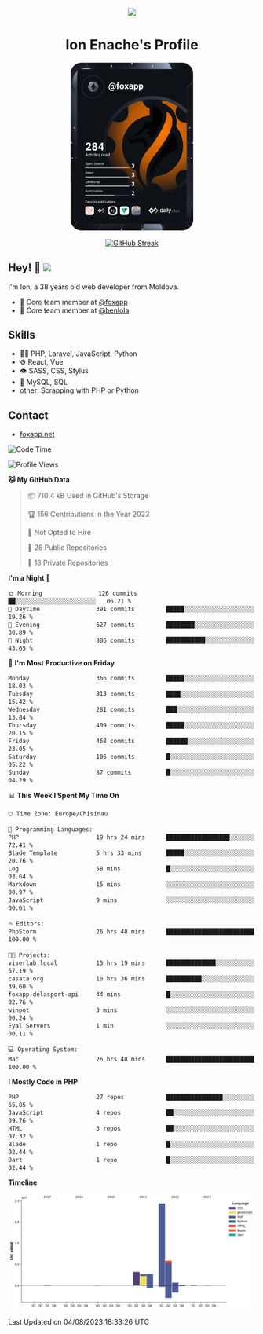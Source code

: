 <div id="header" align="center">
  <img src="https://media.giphy.com/media/M9gbBd9nbDrOTu1Mqx/giphy.gif" width="100"/>
	<h1>Ion Enache's Profile</h1>
</div>
<div align="center">
	<a href="https://app.daily.dev/foxapp"><img src="https://github.com/foxapp/foxapp/blob/master/devcard.svg" width="250" alt="Ion Enache's Dev Card"/></a>
</div>


<div align="center">
	
[![GitHub Streak](http://github-readme-streak-stats.herokuapp.com?user=foxapp&hide_border=true&date_format=M%20j%5B%2C%20Y%5D)](https://git.io/streak-stats)
	
</div>


## Hey! 👋 <img src="https://media.giphy.com/media/hvRJCLFzcasrR4ia7z/giphy.gif" width="30px"/>
I'm Ion, a 38 years old web developer from Moldova.


- 👥 Core team member at [@foxapp](https://github.com/foxapp)
- 👥 Core team member at [@benlola](https://github.com/benlola)

## Skills
- 👨‍💻 PHP, Laravel, JavaScript, Python
- ⚙️ React, Vue
- 👁️ SASS, CSS, Stylus
- 💽 MySQL, SQL
- other: Scrapping with PHP or Python

## Contact
- [foxapp.net](https://www.foxapp.net)

<!--START_SECTION:waka-->
![Code Time](http://img.shields.io/badge/Code%20Time-1%2C410%20hrs%2052%20mins-blue)

![Profile Views](http://img.shields.io/badge/Profile%20Views-0-blue)

**🐱 My GitHub Data** 

> 📦 710.4 kB Used in GitHub's Storage 
 > 
> 🏆 156 Contributions in the Year 2023
 > 
> 🚫 Not Opted to Hire
 > 
> 📜 28 Public Repositories 
 > 
> 🔑 18 Private Repositories 
 > 
**I'm a Night 🦉** 

```text
🌞 Morning                126 commits         ██░░░░░░░░░░░░░░░░░░░░░░░   06.21 % 
🌆 Daytime                391 commits         █████░░░░░░░░░░░░░░░░░░░░   19.26 % 
🌃 Evening                627 commits         ████████░░░░░░░░░░░░░░░░░   30.89 % 
🌙 Night                  886 commits         ███████████░░░░░░░░░░░░░░   43.65 % 
```
📅 **I'm Most Productive on Friday** 

```text
Monday                   366 commits         █████░░░░░░░░░░░░░░░░░░░░   18.03 % 
Tuesday                  313 commits         ████░░░░░░░░░░░░░░░░░░░░░   15.42 % 
Wednesday                281 commits         ███░░░░░░░░░░░░░░░░░░░░░░   13.84 % 
Thursday                 409 commits         █████░░░░░░░░░░░░░░░░░░░░   20.15 % 
Friday                   468 commits         ██████░░░░░░░░░░░░░░░░░░░   23.05 % 
Saturday                 106 commits         █░░░░░░░░░░░░░░░░░░░░░░░░   05.22 % 
Sunday                   87 commits          █░░░░░░░░░░░░░░░░░░░░░░░░   04.29 % 
```


📊 **This Week I Spent My Time On** 

```text
🕑︎ Time Zone: Europe/Chisinau

💬 Programming Languages: 
PHP                      19 hrs 24 mins      ██████████████████░░░░░░░   72.41 % 
Blade Template           5 hrs 33 mins       █████░░░░░░░░░░░░░░░░░░░░   20.76 % 
Log                      58 mins             █░░░░░░░░░░░░░░░░░░░░░░░░   03.64 % 
Markdown                 15 mins             ░░░░░░░░░░░░░░░░░░░░░░░░░   00.97 % 
JavaScript               9 mins              ░░░░░░░░░░░░░░░░░░░░░░░░░   00.61 % 

🔥 Editors: 
PhpStorm                 26 hrs 48 mins      █████████████████████████   100.00 % 

🐱‍💻 Projects: 
viserlab.local           15 hrs 19 mins      ██████████████░░░░░░░░░░░   57.19 % 
casata.org               10 hrs 36 mins      ██████████░░░░░░░░░░░░░░░   39.60 % 
foxapp-delasport-api     44 mins             █░░░░░░░░░░░░░░░░░░░░░░░░   02.76 % 
winpot                   3 mins              ░░░░░░░░░░░░░░░░░░░░░░░░░   00.24 % 
Eyal Servers             1 min               ░░░░░░░░░░░░░░░░░░░░░░░░░   00.11 % 

💻 Operating System: 
Mac                      26 hrs 48 mins      █████████████████████████   100.00 % 
```

**I Mostly Code in PHP** 

```text
PHP                      27 repos            ████████████████░░░░░░░░░   65.85 % 
JavaScript               4 repos             ██░░░░░░░░░░░░░░░░░░░░░░░   09.76 % 
HTML                     3 repos             ██░░░░░░░░░░░░░░░░░░░░░░░   07.32 % 
Blade                    1 repo              █░░░░░░░░░░░░░░░░░░░░░░░░   02.44 % 
Dart                     1 repo              █░░░░░░░░░░░░░░░░░░░░░░░░   02.44 % 
```



**Timeline**

![Lines of Code chart](https://raw.githubusercontent.com/foxapp/foxapp/master/assets/bar_graph.png)


 Last Updated on 04/08/2023 18:33:26 UTC
<!--END_SECTION:waka-->
